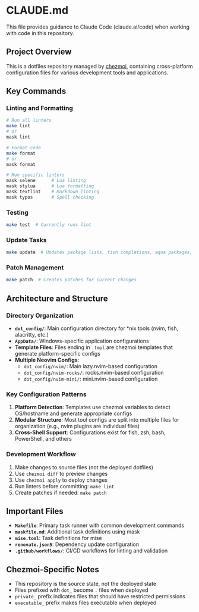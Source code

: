 # CLAUDE.md

This file provides guidance to Claude Code (claude.ai/code) when working with code in this repository.

## Project Overview

This is a dotfiles repository managed by [chezmoi](https://www.chezmoi.io/), containing cross-platform configuration files for various development tools and applications.

## Key Commands

### Linting and Formatting
```bash
# Run all linters
make lint
# or
mask lint

# Format code
make format
# or
mask format

# Run specific linters
mask selene      # Lua linting
mask stylua      # Lua formatting
mask textlint    # Markdown linting
mask typos       # Spell checking
```

### Testing
```bash
make test  # Currently runs lint
```

### Update Tasks
```bash
make update  # Updates package lists, fish completions, aqua packages, etc.
```

### Patch Management
```bash
make patch  # Creates patches for current changes
```

## Architecture and Structure

### Directory Organization
- **`dot_config/`**: Main configuration directory for *nix tools (nvim, fish, alacritty, etc.)
- **`AppData/`**: Windows-specific application configurations
- **Template Files**: Files ending in `.tmpl` are chezmoi templates that generate platform-specific configs
- **Multiple Neovim Configs**: 
  - `dot_config/nvim/`: Main lazy.nvim-based configuration
  - `dot_config/nvim-rocks/`: rocks.nvim-based configuration
  - `dot_config/nvim-mini/`: mini.nvim-based configuration

### Key Configuration Patterns
1. **Platform Detection**: Templates use chezmoi variables to detect OS/hostname and generate appropriate configs
2. **Modular Structure**: Most tool configs are split into multiple files for organization (e.g., nvim plugins are individual files)
3. **Cross-Shell Support**: Configurations exist for fish, zsh, bash, PowerShell, and others

### Development Workflow
1. Make changes to source files (not the deployed dotfiles)
2. Use `chezmoi diff` to preview changes
3. Use `chezmoi apply` to deploy changes
4. Run linters before committing: `make lint`
5. Create patches if needed: `make patch`

## Important Files
- **`Makefile`**: Primary task runner with common development commands
- **`maskfile.md`**: Additional task definitions using mask
- **`mise.toml`**: Task definitions for mise
- **`renovate.json5`**: Dependency update configuration
- **`.github/workflows/`**: CI/CD workflows for linting and validation

## Chezmoi-Specific Notes
- This repository is the source state, not the deployed state
- Files prefixed with `dot_` become `.` files when deployed
- `private_` prefix indicates files that should have restricted permissions
- `executable_` prefix makes files executable when deployed
